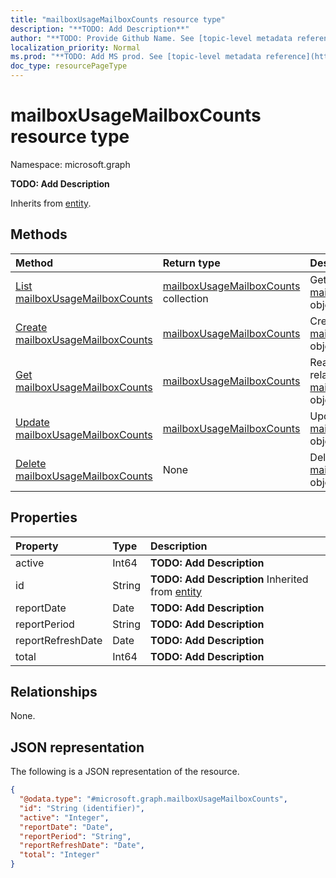 ```yaml
---
title: "mailboxUsageMailboxCounts resource type"
description: "**TODO: Add Description**"
author: "**TODO: Provide Github Name. See [topic-level metadata reference](https://msgo.azurewebsites.net/add/document/guidelines/metadata.html#topic-level-metadata)**"
localization_priority: Normal
ms.prod: "**TODO: Add MS prod. See [topic-level metadata reference](https://msgo.azurewebsites.net/add/document/guidelines/metadata.html#topic-level-metadata)**"
doc_type: resourcePageType
---
```


# mailboxUsageMailboxCounts resource type

Namespace: microsoft.graph



**TODO: Add Description**


Inherits from [entity](../resources/entity.md).

## Methods
|Method|Return type|Description|
|:---|:---|:---|
|[List mailboxUsageMailboxCounts](../api/mailboxusagemailboxcounts-list.md)|[mailboxUsageMailboxCounts](../resources/mailboxusagemailboxcounts.md) collection|Get a list of the [mailboxUsageMailboxCounts](../resources/mailboxusagemailboxcounts.md) objects and their properties.|
|[Create mailboxUsageMailboxCounts](../api/mailboxusagemailboxcounts-create.md)|[mailboxUsageMailboxCounts](../resources/mailboxusagemailboxcounts.md)|Create a new [mailboxUsageMailboxCounts](../resources/mailboxusagemailboxcounts.md) object.|
|[Get mailboxUsageMailboxCounts](../api/mailboxusagemailboxcounts-get.md)|[mailboxUsageMailboxCounts](../resources/mailboxusagemailboxcounts.md)|Read the properties and relationships of a [mailboxUsageMailboxCounts](../resources/mailboxusagemailboxcounts.md) object.|
|[Update mailboxUsageMailboxCounts](../api/mailboxusagemailboxcounts-update.md)|[mailboxUsageMailboxCounts](../resources/mailboxusagemailboxcounts.md)|Update the properties of a [mailboxUsageMailboxCounts](../resources/mailboxusagemailboxcounts.md) object.|
|[Delete mailboxUsageMailboxCounts](../api/mailboxusagemailboxcounts-delete.md)|None|Deletes a [mailboxUsageMailboxCounts](../resources/mailboxusagemailboxcounts.md) object.|

## Properties
|Property|Type|Description|
|:---|:---|:---|
|active|Int64|**TODO: Add Description**|
|id|String|**TODO: Add Description** Inherited from [entity](../resources/entity.md)|
|reportDate|Date|**TODO: Add Description**|
|reportPeriod|String|**TODO: Add Description**|
|reportRefreshDate|Date|**TODO: Add Description**|
|total|Int64|**TODO: Add Description**|

## Relationships
None.

## JSON representation
The following is a JSON representation of the resource.
<!-- {
  "blockType": "resource",
  "keyProperty": "id",
  "@odata.type": "microsoft.graph.mailboxUsageMailboxCounts",
  "baseType": "microsoft.graph.entity",
  "openType": false
}
-->
``` json
{
  "@odata.type": "#microsoft.graph.mailboxUsageMailboxCounts",
  "id": "String (identifier)",
  "active": "Integer",
  "reportDate": "Date",
  "reportPeriod": "String",
  "reportRefreshDate": "Date",
  "total": "Integer"
}
```

